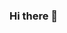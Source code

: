 ### Hi there 👋

<!--
**optimus-p-ime/optimus-p-ime** is a ✨ _special_ ✨ repository because its `README.md` (this file) appears on your GitHub profile.

Here are some ideas to get you started:

- 🔭 I’m currently working on developing a kernel for a bare minimum RTOS for Raspberry Pi 3B+ (may not reach the commercial height that Linux has gone to :) ) 
- 🌱 I’m currently learning assembly programming and understanding how does a computer works from the ground level.
- 👯 I’m looking to collaborate on ...
- 🤔 I’m looking for help with ...
- 💬 Ask me about ...
- 📫 How to reach me: ...
- 😄 Pronouns: ...
- ⚡ Fun fact: ...
-->
